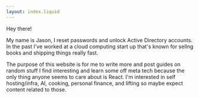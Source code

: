 ```yaml
---
layout: index.liquid
---
```


Hey there!

My name is Jason, I reset passwords and unlock Active Directory accounts. In the past I've worked at a cloud computing start up that's known for sellng books and shipping things really fast.

The purpose of this website is for me to write more and post guides on random stuff I find interesting and learn some off meta tech because the only thing anyone seems to care about is React. I'm interested in self hosting/infra, AI, cooking, personal finance, and lifting so maybe expect content related to those. 
